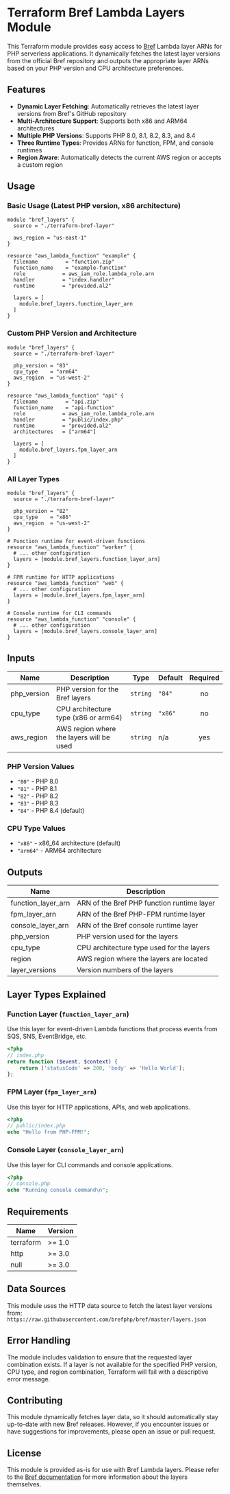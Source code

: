 # Terraform Bref Lambda Layers Module

This Terraform module provides easy access to [Bref](https://bref.sh/) Lambda layer ARNs for PHP serverless applications. It dynamically fetches the latest layer versions from the official Bref repository and outputs the appropriate layer ARNs based on your PHP version and CPU architecture preferences.

## Features

- **Dynamic Layer Fetching**: Automatically retrieves the latest layer versions from Bref's GitHub repository
- **Multi-Architecture Support**: Supports both x86 and ARM64 architectures
- **Multiple PHP Versions**: Supports PHP 8.0, 8.1, 8.2, 8.3, and 8.4
- **Three Runtime Types**: Provides ARNs for function, FPM, and console runtimes
- **Region Aware**: Automatically detects the current AWS region or accepts a custom region

## Usage

### Basic Usage (Latest PHP version, x86 architecture)

```hcl
module "bref_layers" {
  source = "./terraform-bref-layer"
  
  aws_region = "us-east-1"
}

resource "aws_lambda_function" "example" {
  filename         = "function.zip"
  function_name    = "example-function"
  role            = aws_iam_role.lambda_role.arn
  handler         = "index.handler"
  runtime         = "provided.al2"
  
  layers = [
    module.bref_layers.function_layer_arn
  ]
}
```

### Custom PHP Version and Architecture

```hcl
module "bref_layers" {
  source = "./terraform-bref-layer"
  
  php_version = "83"
  cpu_type    = "arm64"
  aws_region  = "us-west-2"
}

resource "aws_lambda_function" "api" {
  filename         = "api.zip"
  function_name    = "api-function"
  role            = aws_iam_role.lambda_role.arn
  handler         = "public/index.php"
  runtime         = "provided.al2"
  architectures   = ["arm64"]
  
  layers = [
    module.bref_layers.fpm_layer_arn
  ]
}
```

### All Layer Types

```hcl
module "bref_layers" {
  source = "./terraform-bref-layer"
  
  php_version = "82"
  cpu_type    = "x86"
  aws_region  = "us-west-2"
}

# Function runtime for event-driven functions
resource "aws_lambda_function" "worker" {
  # ... other configuration
  layers = [module.bref_layers.function_layer_arn]
}

# FPM runtime for HTTP applications
resource "aws_lambda_function" "web" {
  # ... other configuration
  layers = [module.bref_layers.fpm_layer_arn]
}

# Console runtime for CLI commands
resource "aws_lambda_function" "console" {
  # ... other configuration
  layers = [module.bref_layers.console_layer_arn]
}
```

## Inputs

| Name | Description | Type | Default | Required |
|------|-------------|------|---------|:--------:|
| php_version | PHP version for the Bref layers | `string` | `"84"` | no |
| cpu_type | CPU architecture type (x86 or arm64) | `string` | `"x86"` | no |
| aws_region | AWS region where the layers will be used | `string` | n/a | yes |

### PHP Version Values
- `"80"` - PHP 8.0
- `"81"` - PHP 8.1
- `"82"` - PHP 8.2
- `"83"` - PHP 8.3
- `"84"` - PHP 8.4 (default)

### CPU Type Values
- `"x86"` - x86_64 architecture (default)
- `"arm64"` - ARM64 architecture

## Outputs

| Name | Description |
|------|-------------|
| function_layer_arn | ARN of the Bref PHP function runtime layer |
| fpm_layer_arn | ARN of the Bref PHP-FPM runtime layer |
| console_layer_arn | ARN of the Bref console runtime layer |
| php_version | PHP version used for the layers |
| cpu_type | CPU architecture type used for the layers |
| region | AWS region where the layers are located |
| layer_versions | Version numbers of the layers |

## Layer Types Explained

### Function Layer (`function_layer_arn`)
Use this layer for event-driven Lambda functions that process events from SQS, SNS, EventBridge, etc.

```php
<?php
// index.php
return function ($event, $context) {
    return ['statusCode' => 200, 'body' => 'Hello World'];
};
```

### FPM Layer (`fpm_layer_arn`)
Use this layer for HTTP applications, APIs, and web applications.

```php
<?php
// public/index.php
echo "Hello from PHP-FPM!";
```

### Console Layer (`console_layer_arn`)
Use this layer for CLI commands and console applications.

```php
<?php
// console.php
echo "Running console command\n";
```

## Requirements

| Name | Version |
|------|---------|
| terraform | >= 1.0 |
| http | >= 3.0 |
| null | >= 3.0 |

## Data Sources

This module uses the HTTP data source to fetch the latest layer versions from:
`https://raw.githubusercontent.com/brefphp/bref/master/layers.json`

## Error Handling

The module includes validation to ensure that the requested layer combination exists. If a layer is not available for the specified PHP version, CPU type, and region combination, Terraform will fail with a descriptive error message.

## Contributing

This module dynamically fetches layer data, so it should automatically stay up-to-date with new Bref releases. However, if you encounter issues or have suggestions for improvements, please open an issue or pull request.

## License

This module is provided as-is for use with Bref Lambda layers. Please refer to the [Bref documentation](https://bref.sh/) for more information about the layers themselves.
